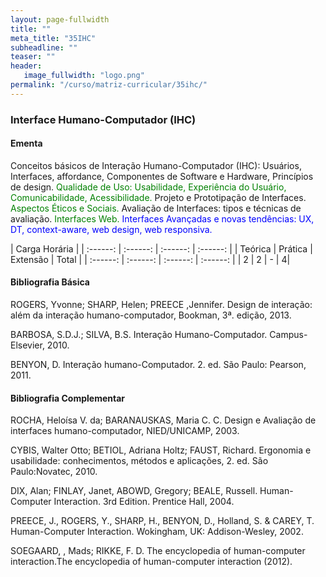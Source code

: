 ```yaml
---
layout: page-fullwidth
title: ""
meta_title: "35IHC"
subheadline: ""
teaser: ""
header:
   image_fullwidth: "logo.png"
permalink: "/curso/matriz-curricular/35ihc/"
---
```


### **Interface Humano-Computador (IHC)**

#### **Ementa**

Conceitos básicos de Interação Humano-Computador (IHC): Usuários, Interfaces, affordance, Componentes de Software e Hardware, Princípios de design. <class style="color: green">Qualidade de Uso: Usabilidade, Experiência do Usuário, Comunicabilidade, Acessibilidade.</class> Projeto e Prototipação de Interfaces. <class style="color: green">Aspectos Éticos e Sociais. </class>Avaliação de Interfaces: tipos e técnicas de avaliação. <class style="color: green">Interfaces Web.</class> <class style="color: blue">Interfaces Avançadas e novas tendências: UX, DT, context-aware, web design, web responsiva.</class>

| Carga Horária | 
| :------: | :------: | :------: | :------: |
| Teórica | Prática | Extensão | Total |
| :------: | :------: | :------: | :------: |
| 2 | 2 | - | 4|

#### **Bibliografia Básica**

ROGERS, Yvonne; SHARP, Helen; PREECE ,Jennifer. Design de interação: além da interação humano-computador, Bookman, 3ª. edição, 2013. 

BARBOSA, S.D.J.; SILVA, B.S. Interação Humano-Computador. Campus-Elsevier, 2010. 

BENYON, D. Interação humano-Computador. 2. ed. São Paulo: Pearson, 2011. 

#### **Bibliografia Complementar**

ROCHA, Heloísa V. da; BARANAUSKAS, Maria C. C. Design e Avaliação de interfaces humano-computador, NIED/UNICAMP, 2003. 

CYBIS, Walter Otto; BETIOL, Adriana Holtz; FAUST, Richard. Ergonomia e usabilidade: conhecimentos, métodos e aplicações, 2. ed. São Paulo:Novatec, 2010. 

DIX, Alan; FINLAY, Janet, ABOWD, Gregory; BEALE, Russell. Human-Computer Interaction. 3rd Edition. Prentice Hall, 2004. 

PREECE, J., ROGERS, Y., SHARP, H., BENYON, D., Holland, S. & CAREY, T. Human-Computer Interaction. Wokingham, UK: Addison-Wesley, 2002. 

SOEGAARD, , Mads;  RIKKE, F. D. The encyclopedia of human-computer interaction.The encyclopedia of human-computer interaction (2012). 